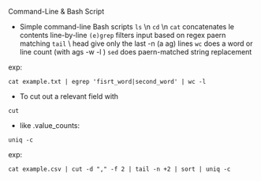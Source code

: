 Command-Line & Bash Script

- Simple command-line Bash scripts 
```ls``` \n
```cd``` \n
```cat``` concatenates le contents line-by-line
```(e)grep``` filters input based on regex paern matching
```tail``` \ head give only the last -n (a ag) lines
```wc``` does a word or line count (with ags -w -l )
```sed``` does paern-matched string replacement

exp:
```
cat example.txt | egrep 'fisrt_word|second_word' | wc -l
```

- To cut out a relevant field with
```
cut
```
- like .value_counts:
```
uniq -c
```

exp: 
```
cat example.csv | cut -d "," -f 2 | tail -n +2 | sort | uniq -c
```

